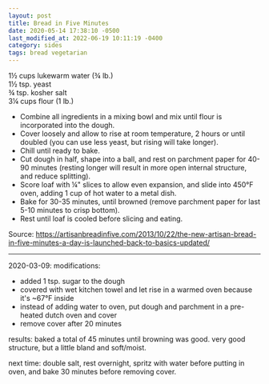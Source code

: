 ```yaml
---
layout: post
title: Bread in Five Minutes
date: 2020-05-14 17:38:10 -0500
last_modified_at: 2022-06-19 10:11:19 -0400
category: sides
tags: bread vegetarian
---
```

1½ cups lukewarm water (¾ lb.)  
1½ tsp. yeast  
¾ tsp. kosher salt  
3¼ cups flour (1 lb.)  

  * Combine all ingredients in a mixing bowl and mix until flour is incorporated into the dough.
  * Cover loosely and allow to rise at room temperature, 2 hours or until doubled (you can use less yeast, but rising will take longer).
  * Chill until ready to bake.
  * Cut dough in half, shape into a ball, and rest on parchment paper for 40-90 minutes (resting longer will result in more open internal structure, and reduce splitting).
  * Score loaf with ¼" slices to allow even expansion, and slide into 450°F oven, adding 1 cup of hot water to a metal dish.
  * Bake for 30-35 minutes, until browned (remove parchment paper for last 5-10 minutes to crisp bottom).
  * Rest until loaf is cooled before slicing and eating.

Source: <https://artisanbreadinfive.com/2013/10/22/the-new-artisan-bread-in-five-minutes-a-day-is-launched-back-to-basics-updated/>

---

2020-03-09: modifications:
* added 1 tsp. sugar to the dough
* covered with wet kitchen towel and let rise in a warmed oven because it's ~67°F inside
* instead of adding water to oven, put dough and parchment in a pre-heated dutch oven and cover
* remove cover after 20 minutes

results: baked a total of 45 minutes until browning was good. very good structure, but a little bland and soft/moist.

next time: double salt, rest overnight, spritz with water before putting in oven, and bake 30
minutes before removing cover.
